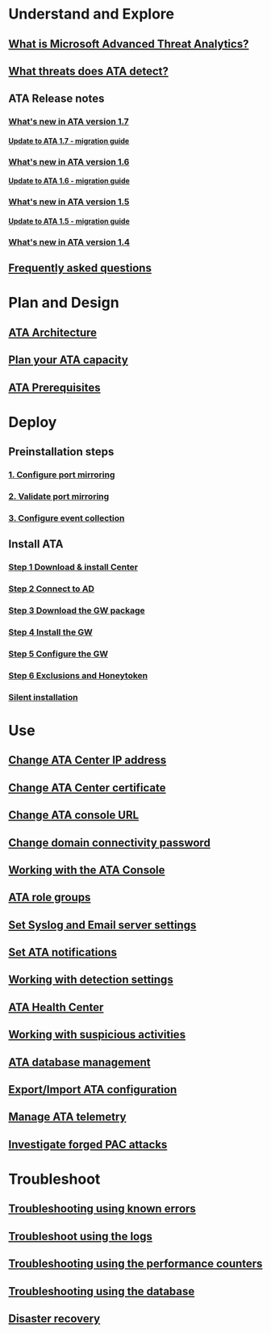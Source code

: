 # Understand and Explore
## [What is Microsoft Advanced Threat Analytics?](/advanced-threat-analytics/understand-explore/what-is-ata)
## [What threats does ATA detect?](/advanced-threat-analytics/understand-explore/ata-threats)
## ATA Release notes
### [What's new in ATA version 1.7](/advanced-threat-analytics/understand-explore/whats-new-version-1.7)
#### [Update to ATA 1.7 - migration guide](/advanced-threat-analytics/understand-explore/ata-update-1.7-migration-guide)
### [What's new in ATA version 1.6](/advanced-threat-analytics/understand-explore/whats-new-version-1.6)
#### [Update to ATA 1.6 - migration guide](/advanced-threat-analytics/understand-explore/ata-update-1.6-migration-guide)
### [What's new in ATA version 1.5](/advanced-threat-analytics/understand-explore/whats-new-version-1.5)
#### [Update to ATA 1.5 - migration guide](/advanced-threat-analytics/understand-explore/ata-update-1.5-migration-guide)
### [What's new in ATA version 1.4](/advanced-threat-analytics/understand-explore/whats-new-version-1.4)
## [Frequently asked questions](/advanced-threat-analytics/understand-explore/ata-technical-faq)
# Plan and Design
## [ATA Architecture](/advanced-threat-analytics/plan-design/ata-architecture)
## [Plan your ATA capacity](/advanced-threat-analytics/plan-design/ata-capacity-planning)
## [ATA Prerequisites](/advanced-threat-analytics/plan-design/ata-prerequisites)
# Deploy
## Preinstallation steps
### [1. Configure port mirroring](/advanced-threat-analytics/deploy-use/configure-port-mirroring)
### [2. Validate port mirroring](/advanced-threat-analytics/deploy-use/validate-port-mirroring)
### [3. Configure event collection](/advanced-threat-analytics/deploy-use/configure-event-collection)
## Install ATA
### [Step 1 Download & install Center](/advanced-threat-analytics/deploy-use/install-ata-step1)
### [Step 2 Connect to AD](/advanced-threat-analytics/deploy-use/install-ata-step2)
### [Step 3 Download the GW package](/advanced-threat-analytics/deploy-use/install-ata-step3)
### [Step 4 Install the GW](/advanced-threat-analytics/deploy-use/install-ata-step4)
### [Step 5 Configure the GW](/advanced-threat-analytics/deploy-use/install-ata-step5)
### [Step 6 Exclusions and Honeytoken](/advanced-threat-analytics/deploy-use/install-ata-step6)
### [Silent installation](/advanced-threat-analytics/deploy-use/ata-silent-installation)
# Use
## [Change ATA Center IP address](/advanced-threat-analytics/deploy-use/modifying-ata-config-centerip)
## [Change ATA Center certificate](/advanced-threat-analytics/deploy-use/modifying-ata-config-centercert)
## [Change ATA console URL](/advanced-threat-analytics/deploy-use/modifying-ata-config-consoleurl)
## [Change domain connectivity password](/advanced-threat-analytics/deploy-use/modifying-ata-config-dcpassword)
## [Working with the ATA Console](/advanced-threat-analytics/deploy-use/working-with-ata-console)
## [ATA role groups](/advanced-threat-analytics/deploy-use/ata-role-groups)
## [Set Syslog and Email server settings](/advanced-threat-analytics/deploy-use/setting-syslog-email-server-settings)
## [Set ATA notifications](/advanced-threat-analytics/deploy-use/setting-ata-alerts)
## [Working with detection settings](/advanced-threat-analytics/deploy-use/working-with-detection-settings)
## [ATA Health Center](/advanced-threat-analytics/deploy-use/ata-health-center)
## [Working with suspicious activities](/advanced-threat-analytics/deploy-use/working-with-suspicious-activities)
## [ATA database management](/advanced-threat-analytics/deploy-use/ata-database-management)
## [Export/Import ATA configuration](/advanced-threat-analytics/deploy-use/ata-configuration-file)
## [Manage ATA telemetry](/advanced-threat-analytics/deploy-use/manage-telemetry-settings)
## [Investigate forged PAC attacks](/use-case-forged-pac)
# Troubleshoot
## [Troubleshooting using known errors](troubleshooting-ata-known-errors.md)
## [Troubleshoot using the logs](troubleshooting-ata-using-logs.md)
## [Troubleshooting using the performance counters](troubleshooting-ata-using-perf-counters.md)
## [Troubleshooting using the database](troubleshooting-ata-using-ata-database.md)
## [Disaster recovery](/advanced-threat-analytics/troubleshoot/disaster-recovery.md)